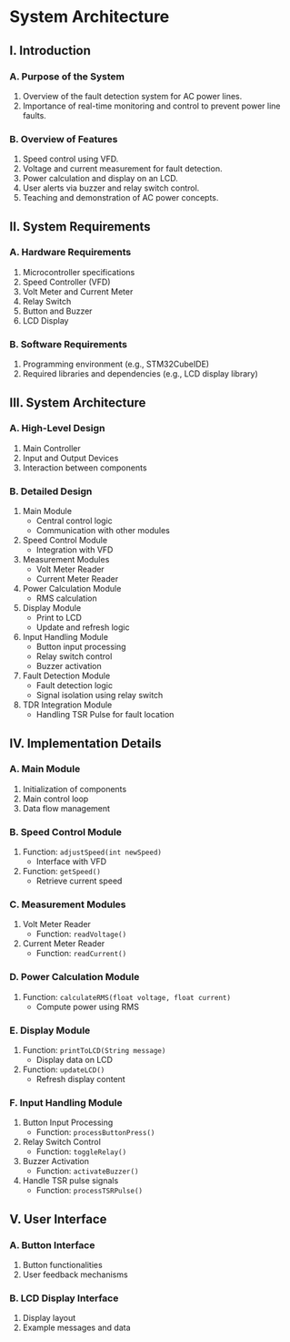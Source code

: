 # System Architecture

## I. Introduction

### A. Purpose of the System
1. Overview of the fault detection system for AC power lines.
2. Importance of real-time monitoring and control to prevent power line faults.

### B. Overview of Features
1. Speed control using VFD.
2. Voltage and current measurement for fault detection.
3. Power calculation and display on an LCD.
4. User alerts via buzzer and relay switch control.
5. Teaching and demonstration of AC power concepts.

## II. System Requirements

### A. Hardware Requirements
1. Microcontroller specifications
2. Speed Controller (VFD)
3. Volt Meter and Current Meter
4. Relay Switch
5. Button and Buzzer
6. LCD Display

### B. Software Requirements
1. Programming environment (e.g., STM32CubeIDE)
2. Required libraries and dependencies (e.g., LCD display library)

## III. System Architecture

### A. High-Level Design
1. Main Controller
2. Input and Output Devices
3. Interaction between components

### B. Detailed Design
1. Main Module
   - Central control logic
   - Communication with other modules
2. Speed Control Module
   - Integration with VFD
3. Measurement Modules
   - Volt Meter Reader
   - Current Meter Reader
4. Power Calculation Module
   - RMS calculation
5. Display Module
   - Print to LCD
   - Update and refresh logic
6. Input Handling Module
   - Button input processing
   - Relay switch control
   - Buzzer activation
7. Fault Detection Module
   - Fault detection logic
   - Signal isolation using relay switch
8. TDR Integration Module
   - Handling TSR Pulse for fault location

## IV. Implementation Details

### A. Main Module
1. Initialization of components
2. Main control loop
3. Data flow management

### B. Speed Control Module
1. Function: `adjustSpeed(int newSpeed)`
   - Interface with VFD
2. Function: `getSpeed()`
   - Retrieve current speed

### C. Measurement Modules
1. Volt Meter Reader
   - Function: `readVoltage()`
2. Current Meter Reader
   - Function: `readCurrent()`

### D. Power Calculation Module
1. Function: `calculateRMS(float voltage, float current)`
   - Compute power using RMS

### E. Display Module
1. Function: `printToLCD(String message)`
   - Display data on LCD
2. Function: `updateLCD()`
   - Refresh display content

### F. Input Handling Module
1. Button Input Processing
   - Function: `processButtonPress()`
2. Relay Switch Control
   - Function: `toggleRelay()`
3. Buzzer Activation
   - Function: `activateBuzzer()`
4. Handle TSR pulse signals
   - Function: `processTSRPulse()`

## V. User Interface

### A. Button Interface
1. Button functionalities
2. User feedback mechanisms

### B. LCD Display Interface
1. Display layout
2. Example messages and data

